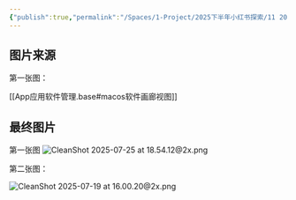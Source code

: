 ```yaml
---
{"publish":true,"permalink":"/Spaces/1-Project/2025下半年小红书探索/11 2025年我的macOS软件天梯榜-all in榨干版.md","created":"2025-07-19","modified":"2025-07-25","published":"2025-07-29T20:45:56.634+08:00","cssclasses":""}
---
```



## 图片来源

第一张图：

[[App应用软件管理.base#macos软件画廊视图]]

## 最终图片

第一张图
![CleanShot 2025-07-25 at 18.54.12@2x.png](https://pub-pic.oldwinter.top/2025/07/e2132759652214b0fa78179124eba6d2.png)

第二张图：

![CleanShot 2025-07-19 at 16.00.20@2x.png](https://pub-pic.oldwinter.top/2025/07/433abddc9d433f86da7b54dc4134e118.png)
